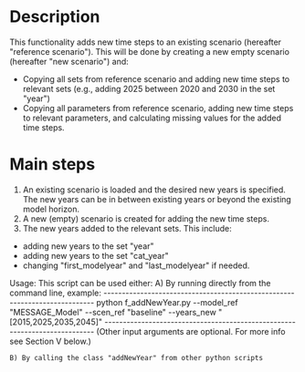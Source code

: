 # Description
This functionality adds new time steps to an existing scenario (hereafter "reference scenario"). This will be done by creating a new empty scenario (hereafter "new scenario") and:
- Copying all sets from reference scenario and adding new time steps to relevant sets (e.g., adding 2025 between 2020 and 2030 in the set "year")
- Copying all parameters from reference scenario, adding new time steps to relevant parameters, and calculating missing values for the added time steps.

# Main steps
1. An existing scenario is loaded and the desired new years is specified. The new years can be in between existing years or beyond the existing model horizon.
2. A new (empty) scenario is created for adding the new time steps.
3. The new years added to the relevant sets. This include:
- adding new years to the set "year"
- adding new years to the set "cat_year"
- changing "first_modelyear" and "last_modelyear" if needed.

Usage:
    This script can be used either:
    A) By running directly from the command line, example:
    ---------------------------------------------------------------------------
    python f_addNewYear.py --model_ref "MESSAGE_Model" --scen_ref "baseline"
    --years_new "[2015,2025,2035,2045]"
    ---------------------------------------------------------------------------
    (Other input arguments are optional. For more info see Section V below.)

    B) By calling the class "addNewYear" from other python scripts
